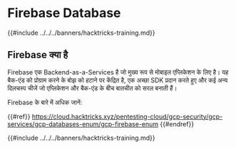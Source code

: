 # Firebase Database

{{#include ../../../banners/hacktricks-training.md}}

## Firebase क्या है

Firebase एक Backend-as-a-Services है जो मुख्य रूप से मोबाइल एप्लिकेशन के लिए है। यह बैक-एंड को प्रोग्राम करने के बोझ को हटाने पर केंद्रित है, एक अच्छा SDK प्रदान करते हुए और कई अन्य दिलचस्प चीजें जो एप्लिकेशन और बैक-एंड के बीच बातचीत को सरल बनाती हैं।

Firebase के बारे में अधिक जानें:

{{#ref}}
https://cloud.hacktricks.xyz/pentesting-cloud/gcp-security/gcp-services/gcp-databases-enum/gcp-firebase-enum
{{#endref}}

{{#include ../../../banners/hacktricks-training.md}}
